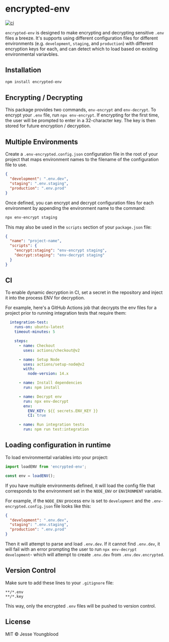 # encrypted-env

[![ci](https://github.com/jessety/encrypted-env/workflows/ci/badge.svg)](https://github.com/jessety/encrypted-env/actions/workflows/ci.yml)

`encrypted-env` is designed to make encrypting and decrypting sensitive `.env` files a breeze. It's supports using different configuration files for different environments (e.g. `development`, `staging`, and `production`) with different encryption keys for each, and can detect which to load based on existing environmental variavbles.

## Installation

```bash
npm install encrypted-env
```

## Encrypting / Decrypting

This package provides two commands, `env-encrypt` and `env-decrypt`. To encrypt your `.env` file, run `npx env-encrypt`. If encrypting for the first time, the user will be prompted to enter in a 32-character key. The key is then stored for future encryption / decryption.

## Multiple Environments

Create a `.env-encrypted.config.json` configuration file in the root of your project that maps environment names to the filename of the configuration file to use.

```json
{
  "development": ".env.dev",
  "staging": ".env.staging",
  "production": ".env.prod"
}
```

Once defined, you can encrypt and decrypt configuration files for each environment by appending the environment name to the command:

```bash
npx env-encrypt staging
```

This may also be used in the `scripts` section of your `package.json` file:

```json
{
  "name": "project-name",
  "scripts": {
    "encrypt:staging": "env-encrypt staging",
    "decrypt:staging": "env-decrypt staging"
  }
}
```

## CI

To enable dynamic decryption in CI, set a secret in the repository and inject it into the process ENV for decryption.

For example, here's a GitHub Actions job that decrypts the env files for a project prior to running integration tests that require them:

```yaml
  integration-test:
    runs-on: ubuntu-latest
    timeout-minutes: 5

    steps:
      - name: Checkout
        uses: actions/checkout@v2

      - name: Setup Node
        uses: actions/setup-node@v2
        with:
          node-version: 14.x

      - name: Install dependencies
        run: npm install

      - name: Decrypt env
        run: npx env-decrypt
        env:
          ENV_KEY: ${{ secrets.ENV_KEY }}
          CI: true

      - name: Run integration tests
        run: npm run test:integration
```

## Loading configuration in runtime

To load environmental variables into your project:

```typescript
import loadENV from 'encrypted-env';

const env = loadENV();
```

If you have multiple environments defined, it will load the config file that corresponds to the environment set in the `NODE_ENV` or `ENVIRONMENT` variable.

For example, if the `NODE_ENV` process env is set to `development` and the `.env-encrypted.config.json` file looks like this:

```json
{
  "development": ".env.dev",
  "staging": ".env.staging",
  "production": ".env.prod"
}
```

Then it will attempt to parse and load `.env.dev`. If it cannot find `.env.dev`, it will fail with an error prompting the user to run `npx env-decrypt development`- which will attempt to create `.env.dev` from `.env.dev.encrypted`.

## Version Control

Make sure to add these lines to your `.gitignore` file:

```text
**/*.env
**/*.key
```

This way, only the encrypted `.env` files will be pushed to version control.

## License

MIT © Jesse Youngblood
